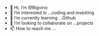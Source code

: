 - 👋 Hi, I’m @Bigvino
- 👀 I’m interested in ...coding and investing
- 🌱 I’m currently learning ...Github
- 💞️ I’m looking to collaborate on ...projects
- 📫 How to reach me ...

<!---
Bigvino/Bigvino is a ✨ special ✨ repository because its `README.md` (this file) appears on your GitHub profile.
You can click the Preview link to take a look at your changes.
--->
